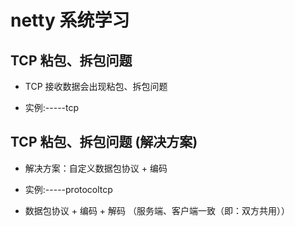 
# netty 系统学习


## TCP 粘包、拆包问题 

* TCP 接收数据会出现粘包、拆包问题

* 实例:-----tcp


## TCP 粘包、拆包问题 (解决方案)

* 解决方案：自定义数据包协议 + 编码

* 实例:-----protocoltcp

* 数据包协议 + 编码 + 解码 （服务端、客户端一致（即：双方共用））


